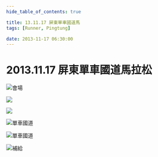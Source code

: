 ```yaml
---
hide_table_of_contents: true

title: 13.11.17 屏東單車國道馬
tags: [Runner, Pingtung]

date: 2013-11-17 06:30:00
---
```


2013.11.17 屏東單車國道馬拉松
=========================

![會場](https://lh3.googleusercontent.com/-wDEqs2OcLi4/Uw8iXo8kgmI/AAAAAAAADP4/kayJdYZN53Q/w1326-h884-no/131117_0522-798.jpg)

![](https://lh6.googleusercontent.com/-fSesOcNTYn0/Uw8igkvfV7I/AAAAAAAADQM/napFALImvuE/w1326-h884-no/131117_0601-800.jpg)

![](https://lh5.googleusercontent.com/-i97d4KAUbPA/Uw8ijRwL5_I/AAAAAAAADQc/8ClwUWYbOCU/w1326-h884-no/131117_0607-805.jpg)

![單車國道](https://lh3.googleusercontent.com/-pNNTUXDyELE/Uw8ijF4U0DI/AAAAAAAADQY/TgYwobguNUk/w1326-h884-no/131117_0750-810.jpg)

![單車國道](https://lh4.googleusercontent.com/-NBfl3g2VLGI/Uw8iv-yG4gI/AAAAAAAADQk/YJV3EHOnIG0/w1326-h884-no/131117_0758-816.jpg)

![補給](https://lh5.googleusercontent.com/-5p4cV7J2FMU/Uw8i1jW-KKI/AAAAAAAADQ8/cS7PJscmudw/w589-h884-no/131117_0914-819.jpg)
